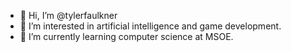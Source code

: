- 👋 Hi, I’m @tylerfaulkner
- 👀 I’m interested in artificial intelligence and game development.
- 🌱 I’m currently learning computer science at MSOE.

<!---
tylerfaulkner/tylerfaulkner is a ✨ special ✨ repository because its `README.md` (this file) appears on your GitHub profile.
You can click the Preview link to take a look at your changes.
--->
